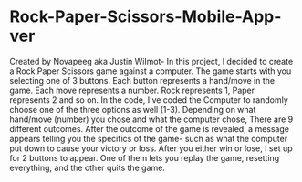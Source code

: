 # Rock-Paper-Scissors-Mobile-App-ver
Created by Novapeeg aka Justin Wilmot- In this project, I decided to create a Rock Paper Scissors game against a computer. The game starts with you selecting one of 3 buttons. Each button represents a hand/move in the game. Each move represents a number. Rock represents 1, Paper represents 2 and so on. In the code, I’ve coded the Computer to randomly choose one of the three options as well (1-3). Depending on what hand/move (number) you chose and what the computer chose, There are 9 different outcomes. After the outcome of the game is revealed, a message appears telling you the specifics of the game- such as what the computer put down to cause your victory or loss. After you either win or lose, I set up for 2 buttons to appear. One of them lets you replay the game, resetting everything, and the other quits the game.
